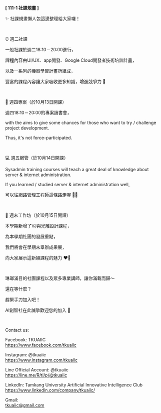**[ 111-1 社課規畫 ]**

✨ 社課規畫懶人包這邊整理給大家囉！

&nbsp;

⏰ 週二社課

一般社課於週二18:10－20:00進行，

課程內容由UI/UX、app開發、Google Cloud開發者技術培訓計畫，

以及一系列的機器學習計畫所組成，

豐富的課程內容讓大家吸收更多知識，增進競爭力 📖

&nbsp;

🧩 週四專案（於10月13日開課）

週四18:10－20:00的專案讀書會，

with the aims to give some chances for those who want to try / challenge project development.

Thus, it's not force-participated.

&nbsp;

💻 週五網管（於10月14日開課）

Sysadmin training courses will teach a great deal of knowledge about server & internet administration.

If you learned / studied server & internet administration well,

可以往網路管理工程師這條路走喔 👨‍💻

&nbsp;

🌟 週末工作坊（於10月15日開課）

本學期新增了VJ與光雕設計課程，

為本學期社團的發展重點，

我們將會在學期末舉辦成果展，

向大家展示這新穎課程的魅力 ❤️‍🔥

&nbsp;

琳瑯滿目的社團課程以及眾多專業講師，讓你滿載而歸～

還在等什麼？

趕緊手刀加入吧！

AI創智社在此誠摯歡迎您的加入 👋

&nbsp;

Contact us:

Facebook: TKUAIIC <br />https://www.facebook.com/tkuaiic

Instagram: @tkuaiic <br />https://www.instagram.com/tkuaiic

Line Official Account: @tkuaiic <br />https://line.me/R/ti/p/@tkuaiic

LinkedIn: Tamkang University Artificial Innovative Intelligence Club <br />https://www.linkedin.com/company/tkuaiic/

Gmail: <br />tkuaiic@gmail.com
